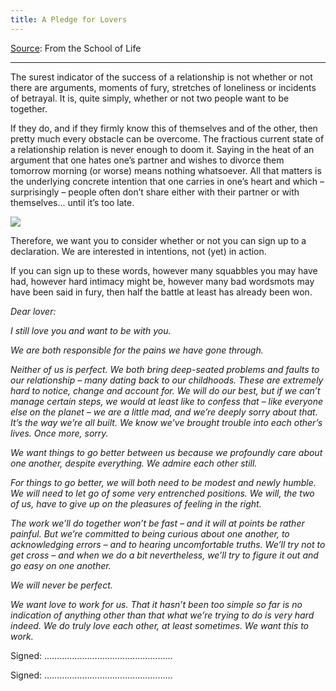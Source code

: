 ```yaml
---
title: A Pledge for Lovers
---
```


[Source](https://www.theschooloflife.com/thebookoflife/a-pledge-for-lovers/): From the School of Life

---

The surest indicator of the success of a relationship is not whether or not there are arguments, moments of fury, stretches of loneliness or incidents of betrayal. It is, quite simply, whether or not two people want to be together.  
  
If they do, and if they firmly know this of themselves and of the other, then pretty much every obstacle can be overcome. The fractious current state of a relationship relation is never enough to doom it. Saying in the heat of an argument that one hates one’s partner and wishes to divorce them tomorrow morning (or worse) means nothing whatsoever. All that matters is the underlying concrete intention that one carries in one’s heart and which – surprisingly – people often don’t share either with their partner or with themselves… until it’s too late.

![](https://www.theschooloflife.com/thebookoflife/wp-content/uploads/2019/01/marriage-license-1935.jpgLarge.jpg)

Therefore, we want you to consider whether or not you can sign up to a declaration. We are interested in intentions, not (yet) in action.  
  
If you can sign up to these words, however many squabbles you may have had, however hard intimacy might be, however many bad wordsmots may have been said in fury, then half the battle at least has already been won.

_Dear lover:_  
  
_I still love you and want to be with you._ 
  
_We are both responsible for the pains we have gone through._

_Neither of us is perfect. We both bring deep-seated problems and faults to our relationship – many dating back to our childhoods. These are extremely hard to notice, change and account for. We will do our best, but if we can’t manage certain steps, we would at least like to confess that – like everyone else on the planet – we are a little mad, and we’re deeply sorry about that. It’s the way we’re all built. We know we’ve brought trouble into each other’s lives. Once more, sorry._

_We want things to go better between us because we profoundly care about one another, despite everything. We admire each other still._

_For things to go better, we will both need to be modest and newly humble. We will need to let go of some very entrenched positions. We will, the two of us, have to give up on the pleasures of feeling in the right._

_The work we’ll do together won’t be fast – and it will at points be rather painful. But we’re committed to being curious about one another, to acknowledging errors – and to hearing uncomfortable truths. We’ll try not to get cross – and when we do a bit nevertheless, we’ll try to figure it out and go easy on one another._

_We will never be perfect._

_We want love to work for us. That it hasn’t been too simple so far is no indication of anything other than that what we’re trying to do is very hard indeed. We do truly love each other, at least sometimes. We want this to work._  

Signed: ……………………………………………  
  
Signed: ……………………………………………